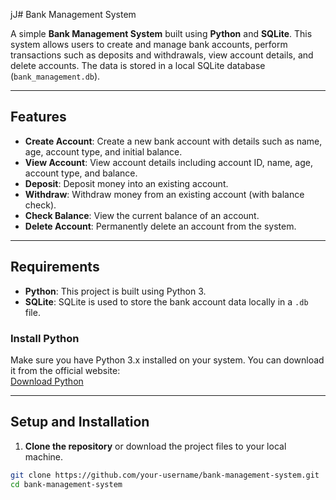 jJ# Bank Management System

A simple **Bank Management System** built using **Python** and **SQLite**. This system allows users to create and manage bank accounts, perform transactions such as deposits and withdrawals, view account details, and delete accounts. The data is stored in a local SQLite database (`bank_management.db`).

---

## Features

- **Create Account**: Create a new bank account with details such as name, age, account type, and initial balance.
- **View Account**: View account details including account ID, name, age, account type, and balance.
- **Deposit**: Deposit money into an existing account.
- **Withdraw**: Withdraw money from an existing account (with balance check).
- **Check Balance**: View the current balance of an account.
- **Delete Account**: Permanently delete an account from the system.

---

## Requirements

- **Python**: This project is built using Python 3.
- **SQLite**: SQLite is used to store the bank account data locally in a `.db` file.

### Install Python
Make sure you have Python 3.x installed on your system. You can download it from the official website:  
[Download Python](https://www.python.org/downloads/)

---

## Setup and Installation

1. **Clone the repository** or download the project files to your local machine.

```bash
git clone https://github.com/your-username/bank-management-system.git
cd bank-management-system
